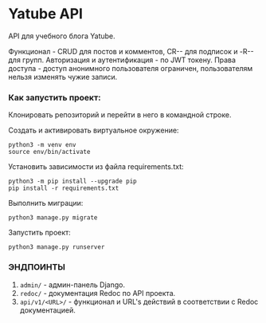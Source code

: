# Yatube API

API для учебного блога Yatube.

Функционал - CRUD для постов и комментов, CR-- для подписок и -R-- для групп.
Авторизация и аутентификация - по JWT токену.
Права доступа - доступ анонимного пользователя ограничен, пользователям нельзя изменять чужие записи.

### Как запустить проект:

Клонировать репозиторий и перейти в него в командной строке.

Cоздать и активировать виртуальное окружение:

```
python3 -m venv env
source env/bin/activate
```

Установить зависимости из файла requirements.txt:

```
python3 -m pip install --upgrade pip
pip install -r requirements.txt
```

Выполнить миграции:

```
python3 manage.py migrate
```

Запустить проект:

```
python3 manage.py runserver
```

### ЭНДПОИНТЫ

1. `admin/` - админ-панель Django.
2. `redoc/` - документация Redoc по API проекта.
3. `api/v1/<URL>/` - функционал и URL's действий в соответствии с Redoc документацией.